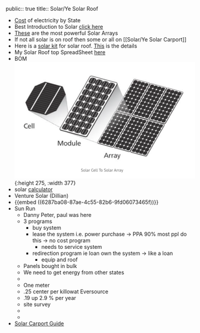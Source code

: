 public:: true
title:: Solar/Ye Solar Roof

- [Cost](https://www.eia.gov/electricity/state/) of electricity by State
- Best Introduction to Solar [click here](https://www.cleanenergyreviews.info/solar-panels)
- [These](https://www.cleanenergyreviews.info/blog/most-powerful-solar-panels) are the most powerful Solar Arrays
- If not all solar is on roof then some or all on [[Solar/Ye Solar Carport]]
- Here is a [solar kit](https://www.google.com/shopping/product/434143281393975216?q=buy+solar+panels+with+micro+inverters&prds=epd:2426752309570714609,eto:2426752309570714609_0&sa=X&ved=0ahUKEwjFyYCSkZD4AhU_lnIEHcsfDgEQ9pwGCAs) for solar roof. [This](https://www.gogreensolar.com/products/13kw-diy-solar-panel-kit-sunspark-enphase) is the details
- My Solar Roof top SpreadSheet [here](https://docs.google.com/spreadsheets/d/15OzMvjN_9yyLq_VfnQaWiL0mXP83SCD5Z3ZAchzZLBE/edit?usp=sharing)
- BOM
  ![image.png](../assets/image_1653911497222_0.png){:height 275, :width 377}
- solar [calculator](https://understandsolar.org/success_slfcalc/?&a=NSBOb3J0b24gUmQsIE1BLCAwMjQyMA==&f=NA&lsid=489&zip=02420&property_type=Single%20Family%20Home&ownership=Own&monthly_elec=250&shade=A%20Little%20Shade&lid=2046555&cpi=0&timeline=Ready&qb=5&direct=1)
- Venture Solar (Dillian)
- {{embed ((6287ba08-87ae-4c55-82b6-9fd06073465f))}}
- Sun Run
	- Danny Peter, paul was here
	- 3 programs
		- buy system
		- lease the system i.e. power purchase -> PPA 90% most ppl do this -> no cost program
			- needs to service system
		- redirection program ie loan own the system -> like a loan
			- equip and roof
	- Panels bought in bulk
	- We need to get energy from other states
	-
	- One meter
	- .25 center per killowat Eversource
	- .19  up 2.9 % per year
	- site survey
	-
	-
- [Solar Carport Guide](https://www.ecowatch.com/solar-carport-guide-2654668562.html)